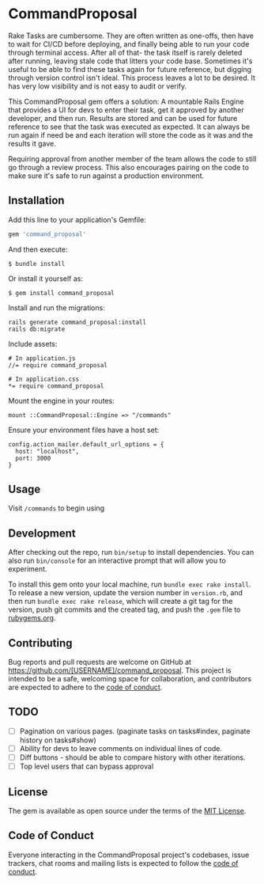 # CommandProposal

Rake Tasks are cumbersome. They are often written as one-offs, then have to wait for CI/CD before deploying, and finally being able to run your code through terminal access. After all of that- the task itself is rarely deleted after running, leaving stale code that litters your code base. Sometimes it's useful to be able to find these tasks again for future reference, but digging through version control isn't ideal.
This process leaves a lot to be desired. It has very low visibility and is not easy to audit or verify.

This CommandProposal gem offers a solution: A mountable Rails Engine that provides a UI for devs to enter their task, get it approved by another developer, and then run. Results are stored and can be used for future reference to see that the task was executed as expected. It can always be run again if need be and each iteration will store the code as it was and the results it gave.

Requiring approval from another member of the team allows the code to still go through a review process. This also encourages pairing on the code to make sure it's safe to run against a production environment.

## Installation

Add this line to your application's Gemfile:

```ruby
gem 'command_proposal'
```

And then execute:

    $ bundle install

Or install it yourself as:

    $ gem install command_proposal

Install and run the migrations:

    rails generate command_proposal:install
    rails db:migrate

Include assets:

    # In application.js
    //= require command_proposal

    # In application.css
    *= require command_proposal

Mount the engine in your routes:

    mount ::CommandProposal::Engine => "/commands"

Ensure your environment files have a host set:

    config.action_mailer.default_url_options = {
      host: "localhost",
      port: 3000
    }

## Usage

Visit `/commands` to begin using

## Development

After checking out the repo, run `bin/setup` to install dependencies. You can also run `bin/console` for an interactive prompt that will allow you to experiment.

To install this gem onto your local machine, run `bundle exec rake install`. To release a new version, update the version number in `version.rb`, and then run `bundle exec rake release`, which will create a git tag for the version, push git commits and the created tag, and push the `.gem` file to [rubygems.org](https://rubygems.org).

## Contributing

Bug reports and pull requests are welcome on GitHub at https://github.com/[USERNAME]/command_proposal. This project is intended to be a safe, welcoming space for collaboration, and contributors are expected to adhere to the [code of conduct](https://github.com/[USERNAME]/command_proposal/blob/master/CODE_OF_CONDUCT.md).

## TODO

- [ ] Pagination on various pages. (paginate tasks on tasks#index, paginate history on tasks#show)
- [ ] Ability for devs to leave comments on individual lines of code.
- [ ] Diff buttons - should be able to compare history with other iterations.
- [ ] Top level users that can bypass approval

## License

The gem is available as open source under the terms of the [MIT License](https://opensource.org/licenses/MIT).

## Code of Conduct

Everyone interacting in the CommandProposal project's codebases, issue trackers, chat rooms and mailing lists is expected to follow the [code of conduct](https://github.com/[USERNAME]/command_proposal/blob/master/CODE_OF_CONDUCT.md).
